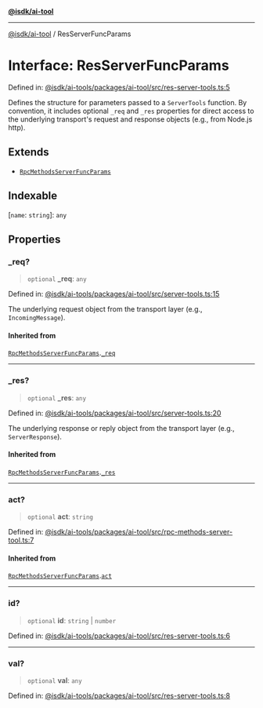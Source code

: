 [**@isdk/ai-tool**](../README.md)

***

[@isdk/ai-tool](../globals.md) / ResServerFuncParams

# Interface: ResServerFuncParams

Defined in: [@isdk/ai-tools/packages/ai-tool/src/res-server-tools.ts:5](https://github.com/isdk/ai-tool.js/blob/fb1809b53cc75a30928176c26910792b6b8a96e1/src/res-server-tools.ts#L5)

Defines the structure for parameters passed to a `ServerTools` function.
By convention, it includes optional `_req` and `_res` properties for direct
access to the underlying transport's request and response objects (e.g., from Node.js http).

## Extends

- [`RpcMethodsServerFuncParams`](RpcMethodsServerFuncParams.md)

## Indexable

\[`name`: `string`\]: `any`

## Properties

### \_req?

> `optional` **\_req**: `any`

Defined in: [@isdk/ai-tools/packages/ai-tool/src/server-tools.ts:15](https://github.com/isdk/ai-tool.js/blob/fb1809b53cc75a30928176c26910792b6b8a96e1/src/server-tools.ts#L15)

The underlying request object from the transport layer (e.g., `IncomingMessage`).

#### Inherited from

[`RpcMethodsServerFuncParams`](RpcMethodsServerFuncParams.md).[`_req`](RpcMethodsServerFuncParams.md#_req)

***

### \_res?

> `optional` **\_res**: `any`

Defined in: [@isdk/ai-tools/packages/ai-tool/src/server-tools.ts:20](https://github.com/isdk/ai-tool.js/blob/fb1809b53cc75a30928176c26910792b6b8a96e1/src/server-tools.ts#L20)

The underlying response or reply object from the transport layer (e.g., `ServerResponse`).

#### Inherited from

[`RpcMethodsServerFuncParams`](RpcMethodsServerFuncParams.md).[`_res`](RpcMethodsServerFuncParams.md#_res)

***

### act?

> `optional` **act**: `string`

Defined in: [@isdk/ai-tools/packages/ai-tool/src/rpc-methods-server-tool.ts:7](https://github.com/isdk/ai-tool.js/blob/fb1809b53cc75a30928176c26910792b6b8a96e1/src/rpc-methods-server-tool.ts#L7)

#### Inherited from

[`RpcMethodsServerFuncParams`](RpcMethodsServerFuncParams.md).[`act`](RpcMethodsServerFuncParams.md#act)

***

### id?

> `optional` **id**: `string` \| `number`

Defined in: [@isdk/ai-tools/packages/ai-tool/src/res-server-tools.ts:6](https://github.com/isdk/ai-tool.js/blob/fb1809b53cc75a30928176c26910792b6b8a96e1/src/res-server-tools.ts#L6)

***

### val?

> `optional` **val**: `any`

Defined in: [@isdk/ai-tools/packages/ai-tool/src/res-server-tools.ts:8](https://github.com/isdk/ai-tool.js/blob/fb1809b53cc75a30928176c26910792b6b8a96e1/src/res-server-tools.ts#L8)
